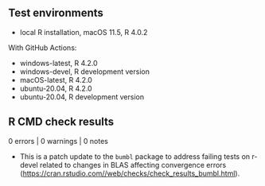 ## Test environments
* local R installation, macOS 11.5, R 4.0.2

With GitHub Actions:

* windows-latest, R 4.2.0
* windows-devel, R development version
* macOS-latest, R 4.2.0
* ubuntu-20.04, R 4.2.0
* ubuntu-20.04, R development version

## R CMD check results

0 errors | 0 warnings | 0 notes

* This is a patch update to the `bumbl` package to address failing tests on r-devel related to changes in BLAS affecting convergence errors (https://cran.rstudio.com//web/checks/check_results_bumbl.html).
